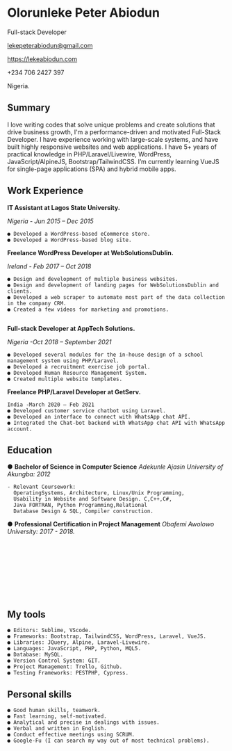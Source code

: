 # Olorunleke Peter Abiodun

Full-stack Developer

lekepeterabiodun@gmail.com

https://lekeabiodun.com

+234 706 2427 397

Nigeria.

## Summary

I love writing codes that solve unique problems and create solutions that drive business growth, I'm a performance-driven and motivated Full-Stack Developer. I have experience working with large-scale systems, and have built highly responsive websites and web applications. I have 5+ years of practical knowledge in PHP/Laravel/Livewire, WordPress, JavaScript/AlpineJS, Bootstrap/TailwindCSS. I’m currently learning VueJS for single-page applications (SPA) and hybrid mobile apps.

## Work Experience

**IT Assistant at Lagos State University.**

_Nigeria - Jun 2015 – Dec 2015_

```
● Developed a WordPress-based eCommerce store.
● Developed a WordPress-based blog site.
```
**Freelance WordPress Developer at WebSolutionsDublin.**

_Ireland - Feb 2017 – Oct 2018_

```
● Design and development of multiple business websites.
● Design and development of landing pages for WebSolutionsDublin and clients.
● Developed a web scraper to automate most part of the data collection in the company CRM.
● Created a few videos for marketing and promotions.


```

**Full-stack Developer at AppTech Solutions.**

_Nigeria -Oct 2018 – September 2021_

```
● Developed several modules for the in-house design of a school
management system using PHP/Laravel.
● Developed a recruitment exercise job portal.
● Developed Human Resource Management System.
● Created multiple website templates.

```
**Freelance PHP/Laravel Developer at GetServ.**

```
India -March 2020 – Feb 2021
● Developed customer service chatbot using Laravel.
● Developed an interface to connect with WhatsApp chat API.
● Integrated the Chat-bot backend with WhatsApp chat API with WhatsApp account.
```
## Education

● **Bachelor of Science in Computer Science**
_Adekunle Ajasin University of Akungba: 2012_
```
- Relevant Coursework: 
  OperatingSystems, Architecture, Linux/Unix Programming, 
  Usability in Website and Software Design. C,C++,C#, 
  Java FORTRAN, Python Programming,Relational 
  Database Design & SQL, Compiler construction.
```

● **Professional Certification in Project Management**
_Obafemi Awolowo University: 2017 - 2018._
```










```
## My tools

```
● Editors: Sublime, VScode.
● Frameworks: Bootstrap, TailwindCSS, WordPress, Laravel, VueJS.
● Libraries: JQuery, Alpine, Laravel-Livewire.
● Languages: JavaScript, PHP, Python, MQL5.
● Database: MySQL.
● Version Control System: GIT.
● Project Management: Trello, Github.
● Testing Frameworks: PESTPHP, Cypress.
```

## Personal skills

```
● Good human skills, teamwork.
● Fast learning, self-motivated.
● Analytical and precise in dealings with issues.
● Verbal and written in English.
● Conduct effective meetings using SCRUM.
● Google-Fu (I can search my way out of most technical problems).
```

